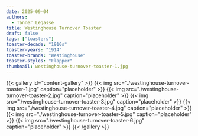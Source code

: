 ```yaml
---
date: 2025-09-04
authors:
  - Tanner Legasse
title: Westinghouse Turnover Toaster
draft: false
tags: ["toasters"]
toaster-decade: "1910s"
toaster-years: "1914"
toaster-brands: "Westinghouse"
toaster-styles: "Flapper"
thumbnail: westinghouse-turnover-toaster-1.jpg
---
```

{{< gallery id="content-gallery" >}}
  {{< img src="./westinghouse-turnover-toaster-1.jpg" caption="placeholder" >}}
  {{< img src="./westinghouse-turnover-toaster-2.jpg" caption="placeholder" >}}
  {{< img src="./westinghouse-turnover-toaster-3.jpg" caption="placeholder" >}}
  {{< img src="./westinghouse-turnover-toaster-4.jpg" caption="placeholder" >}}
  {{< img src="./westinghouse-turnover-toaster-5.jpg" caption="placeholder" >}}
  {{< img src="./westinghouse-turnover-toaster-6.jpg" caption="placeholder" >}}
{{< /gallery >}}
